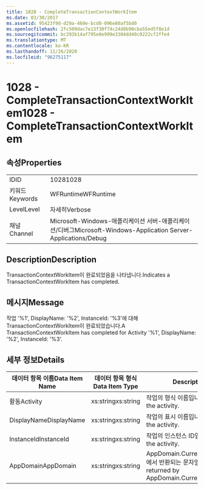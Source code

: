 ```yaml
---
title: 1028 - CompleteTransactionContextWorkItem
ms.date: 03/30/2017
ms.assetid: 95423f9d-d29a-460e-bcd8-096e80af5bd0
ms.openlocfilehash: 2fc509dac7e13f30f74c24d8b98cba55ed5f8e1d
ms.sourcegitcommit: bc293b14af795e0e999e3304dd40c0222cf2ffe4
ms.translationtype: MT
ms.contentlocale: ko-KR
ms.lasthandoff: 11/26/2020
ms.locfileid: "96275117"
---
```

# <a name="1028---completetransactioncontextworkitem"></a><span data-ttu-id="0dc1d-102">1028 - CompleteTransactionContextWorkItem</span><span class="sxs-lookup"><span data-stu-id="0dc1d-102">1028 - CompleteTransactionContextWorkItem</span></span>

## <a name="properties"></a><span data-ttu-id="0dc1d-103">속성</span><span class="sxs-lookup"><span data-stu-id="0dc1d-103">Properties</span></span>  
  
|||  
|-|-|  
|<span data-ttu-id="0dc1d-104">ID</span><span class="sxs-lookup"><span data-stu-id="0dc1d-104">ID</span></span>|<span data-ttu-id="0dc1d-105">1028</span><span class="sxs-lookup"><span data-stu-id="0dc1d-105">1028</span></span>|  
|<span data-ttu-id="0dc1d-106">키워드</span><span class="sxs-lookup"><span data-stu-id="0dc1d-106">Keywords</span></span>|<span data-ttu-id="0dc1d-107">WFRuntime</span><span class="sxs-lookup"><span data-stu-id="0dc1d-107">WFRuntime</span></span>|  
|<span data-ttu-id="0dc1d-108">Level</span><span class="sxs-lookup"><span data-stu-id="0dc1d-108">Level</span></span>|<span data-ttu-id="0dc1d-109">자세히</span><span class="sxs-lookup"><span data-stu-id="0dc1d-109">Verbose</span></span>|  
|<span data-ttu-id="0dc1d-110">채널</span><span class="sxs-lookup"><span data-stu-id="0dc1d-110">Channel</span></span>|<span data-ttu-id="0dc1d-111">Microsoft-Windows-애플리케이션 서버-애플리케이션/디버그</span><span class="sxs-lookup"><span data-stu-id="0dc1d-111">Microsoft-Windows-Application Server-Applications/Debug</span></span>|  
  
## <a name="description"></a><span data-ttu-id="0dc1d-112">Description</span><span class="sxs-lookup"><span data-stu-id="0dc1d-112">Description</span></span>  

 <span data-ttu-id="0dc1d-113">TransactionContextWorkItem이 완료되었음을 나타냅니다.</span><span class="sxs-lookup"><span data-stu-id="0dc1d-113">Indicates a TransactionContextWorkItem has completed.</span></span>  
  
## <a name="message"></a><span data-ttu-id="0dc1d-114">메시지</span><span class="sxs-lookup"><span data-stu-id="0dc1d-114">Message</span></span>  

 <span data-ttu-id="0dc1d-115">작업 '%1', DisplayName: '%2', InstanceId: '%3'에 대해 TransactionContextWorkItem이 완료되었습니다.</span><span class="sxs-lookup"><span data-stu-id="0dc1d-115">A TransactionContextWorkItem has completed for Activity '%1', DisplayName: '%2', InstanceId: '%3'.</span></span>  
  
## <a name="details"></a><span data-ttu-id="0dc1d-116">세부 정보</span><span class="sxs-lookup"><span data-stu-id="0dc1d-116">Details</span></span>  
  
|<span data-ttu-id="0dc1d-117">데이터 항목 이름</span><span class="sxs-lookup"><span data-stu-id="0dc1d-117">Data Item Name</span></span>|<span data-ttu-id="0dc1d-118">데이터 항목 형식</span><span class="sxs-lookup"><span data-stu-id="0dc1d-118">Data Item Type</span></span>|<span data-ttu-id="0dc1d-119">Description</span><span class="sxs-lookup"><span data-stu-id="0dc1d-119">Description</span></span>|  
|--------------------|--------------------|-----------------|  
|<span data-ttu-id="0dc1d-120">활동</span><span class="sxs-lookup"><span data-stu-id="0dc1d-120">Activity</span></span>|<span data-ttu-id="0dc1d-121">xs:string</span><span class="sxs-lookup"><span data-stu-id="0dc1d-121">xs:string</span></span>|<span data-ttu-id="0dc1d-122">작업의 형식 이름입니다.</span><span class="sxs-lookup"><span data-stu-id="0dc1d-122">The type name of the activity.</span></span>|  
|<span data-ttu-id="0dc1d-123">DisplayName</span><span class="sxs-lookup"><span data-stu-id="0dc1d-123">DisplayName</span></span>|<span data-ttu-id="0dc1d-124">xs:string</span><span class="sxs-lookup"><span data-stu-id="0dc1d-124">xs:string</span></span>|<span data-ttu-id="0dc1d-125">작업의 표시 이름입니다.</span><span class="sxs-lookup"><span data-stu-id="0dc1d-125">The display name of the activity.</span></span>|  
|<span data-ttu-id="0dc1d-126">InstanceId</span><span class="sxs-lookup"><span data-stu-id="0dc1d-126">InstanceId</span></span>|<span data-ttu-id="0dc1d-127">xs:string</span><span class="sxs-lookup"><span data-stu-id="0dc1d-127">xs:string</span></span>|<span data-ttu-id="0dc1d-128">작업의 인스턴스 ID입니다.</span><span class="sxs-lookup"><span data-stu-id="0dc1d-128">The instance id of the activity.</span></span>|  
|<span data-ttu-id="0dc1d-129">AppDomain</span><span class="sxs-lookup"><span data-stu-id="0dc1d-129">AppDomain</span></span>|<span data-ttu-id="0dc1d-130">xs:string</span><span class="sxs-lookup"><span data-stu-id="0dc1d-130">xs:string</span></span>|<span data-ttu-id="0dc1d-131">AppDomain.CurrentDomain.FriendlyName에서 반환되는 문자열입니다.</span><span class="sxs-lookup"><span data-stu-id="0dc1d-131">The string returned by AppDomain.CurrentDomain.FriendlyName.</span></span>|
